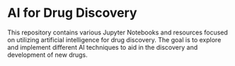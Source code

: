 # AI for Drug Discovery

This repository contains various Jupyter Notebooks and resources focused on utilizing artificial intelligence for drug discovery. The goal is to explore and implement different AI techniques to aid in the discovery and development of new drugs.
